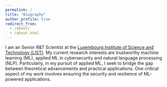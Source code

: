 ```yaml
---
permalink: /
title: "Biography"
author_profile: true
redirect_from: 
  - /about/
  - /about.html
---
```


I am an Senior R&T Scientist at the [Luxembourg Institute of Science and Technology (LIST)](https://www.list.lu/). My current research interests are trustworthy machine learning (ML), applied ML in cybersecurity and natural language processing (NLP). Particularly, in my pursuit of applied ML, I seek to bridge the gap between theoretical advancements and practical applications. One critical aspect of my work involves ensuring the security and resilience of ML-powered applications. 


